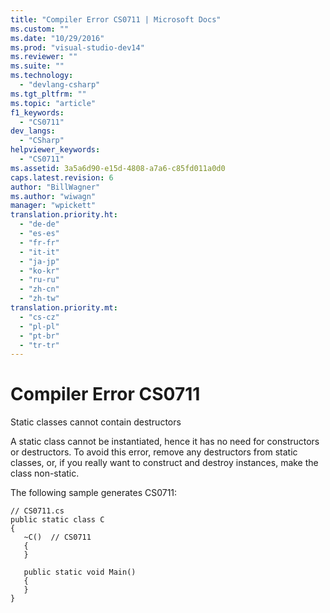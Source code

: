 ```yaml
---
title: "Compiler Error CS0711 | Microsoft Docs"
ms.custom: ""
ms.date: "10/29/2016"
ms.prod: "visual-studio-dev14"
ms.reviewer: ""
ms.suite: ""
ms.technology: 
  - "devlang-csharp"
ms.tgt_pltfrm: ""
ms.topic: "article"
f1_keywords: 
  - "CS0711"
dev_langs: 
  - "CSharp"
helpviewer_keywords: 
  - "CS0711"
ms.assetid: 3a5a6d90-e15d-4808-a7a6-c85fd011a0d0
caps.latest.revision: 6
author: "BillWagner"
ms.author: "wiwagn"
manager: "wpickett"
translation.priority.ht: 
  - "de-de"
  - "es-es"
  - "fr-fr"
  - "it-it"
  - "ja-jp"
  - "ko-kr"
  - "ru-ru"
  - "zh-cn"
  - "zh-tw"
translation.priority.mt: 
  - "cs-cz"
  - "pl-pl"
  - "pt-br"
  - "tr-tr"
---
```

# Compiler Error CS0711
Static classes cannot contain destructors  
  
 A static class cannot be instantiated, hence it has no need for constructors or destructors. To avoid this error, remove any destructors from static classes, or, if you really want to construct and destroy instances, make the class non-static.  
  
 The following sample generates CS0711:  
  
```  
// CS0711.cs  
public static class C  
{  
   ~C()  // CS0711  
   {  
   }  
  
   public static void Main()  
   {  
   }  
}  
```